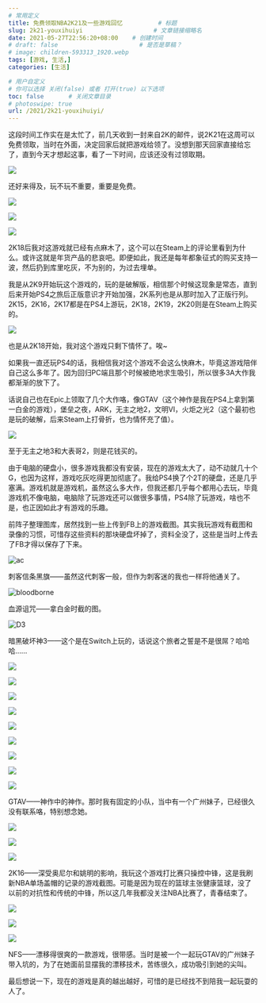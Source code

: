 ```yaml
---
# 常用定义
title: 免费领取NBA2K21及一些游戏回忆          # 标题
slug: 2k21-youxihuiyi                    # 文章链接缩略名
date: 2021-05-27T22:56:20+08:00    # 创建时间
# draft: false                       # 是否是草稿？
# image: children-593313_1920.webp
tags: [游戏, 生活,]
categories: [生活]

# 用户自定义
# 你可以选择 关闭(false) 或者 打开(true) 以下选项
toc: false       # 关闭文章目录
# photoswipe: true
url: /2021/2k21-youxihuiyi/
---
```


这段时间工作实在是太忙了，前几天收到一封来自2K的邮件，说2K21在这周可以免费领取，当时在外面，决定回家后就把游戏给领了。没想到那天回家直接给忘了，直到今天才想起这事，看了一下时间，应该还没有过领取期。

![](postImages/laomai/2023/02/27/163fc342fd10ac-1.webp)

还好来得及，玩不玩不重要，重要是免费。

![](postImages/laomai/2023/02/27/163fc342fdb5ad-1.webp)

![](postImages/laomai/2023/02/27/163fc342fe2871-1.webp)

![](postImages/laomai/2023/02/27/163fc342fe8cb0-1.webp)

2K18后我对这游戏就已经有点麻木了，这个可以在Steam上的评论里看到为什么。或许这就是年货产品的悲哀吧。即便如此，我还是每年都象征式的购买支持一波，然后扔到库里吃灰，不为别的，为过去埋单。

我是从2K9开始玩这个游戏的，玩的是破解版，相信那个时候这现象是常态，直到后来开始PS4之旅后正版意识才开始加强，2K系列也是从那时加入了正版行列。2K15，2K16，2K17都是在PS4上游玩，2K18，2K19，2K20则是在Steam上购买的。

![](postImages/laomai/2023/02/27/163fc342ff2bc0-1.webp)

也是从2K18开始，我对这个游戏只剩下情怀了。唉~

如果我一直还玩PS4的话，我相信我对这个游戏不会这么快麻木，毕竟这游戏陪伴自己这么多年了。因为回归PC端且那个时候被绝地求生吸引，所以很多3A大作我都渐渐的放下了。

话说自己也在Epic上领取了几个大作咯，像GTAV（这个神作是我在PS4上拿到第一白金的游戏），堡垒之夜，ARK，无主之地2，文明VI，火炬之光2（这个最初也是玩的破解，后来Steam上打骨折，也为情怀充了值）。

![](postImages/laomai/2023/02/27/163fc343005900-1.webp)

至于无主之地3和大表哥2，则是花钱买的。

由于电脑的硬盘小，很多游戏我都没有安装，现在的游戏太大了，动不动就几十个G，也因为这样，游戏吃灰吃得更加彻底了。我给PS4换了个2T的硬盘，还是几乎塞满。游戏机就是游戏机，虽然这么多大作，但我还都几乎每个都用心去玩，毕竟游戏机不像电脑，电脑除了玩游戏还可以做很多事情，PS4除了玩游戏，啥也不是，也正因如此才有游戏的乐趣。

前阵子整理图库，居然找到一些上传到FB上的游戏截图。其实我玩游戏有截图和录像的习惯，可惜存这些资料的那块硬盘坏掉了，资料全没了，这些是当时上传去了FB才得以保存了下来。

![ac](postImages/laomai/2023/02/27/163fc34300f5e2-1.webp)

刺客信条黑旗——虽然这代刺客一般，但作为刺客迷的我也一样将他通关了。

![bloodborne](postImages/laomai/2023/02/27/163fc3430161b0-1.webp)

血源诅咒——拿白金时截的图。

![D3](postImages/laomai/2023/02/27/163fc34301d472-1.webp)

暗黑破坏神3——这个是在Switch上玩的，话说这个旅者之誓是不是很屌？哈哈哈……

![](postImages/laomai/2023/02/27/163fc343024b01-1.webp)

![](postImages/laomai/2023/02/27/163fc34302d85f-1.webp)

![](postImages/laomai/2023/02/27/163fc343036475-1.webp)

![](postImages/laomai/2023/02/27/163fc34303dccb-1.webp)

![](postImages/laomai/2023/02/27/163fc343046c02-1.webp)

![](postImages/laomai/2023/02/27/163fc34304d2ef-1.webp)

![](postImages/laomai/2023/02/27/163fc343053daf-1.webp)

![](postImages/laomai/2023/02/27/163fc34305b07d-1.webp)

![](postImages/laomai/2023/02/27/163fc343062baa-1.webp)

GTAV——神作中的神作。那时我有固定的小队，当中有一个广州妹子，已经很久没有联系咯，特别想念她。

![](postImages/laomai/2023/02/27/163fc34306a22b-1.webp)

![](postImages/laomai/2023/02/27/163fc343073069-1.webp)

![](postImages/laomai/2023/02/27/163fc34307b510-1.webp)

2K16——深受奥尼尔和姚明的影响，我玩这个游戏打比赛只操控中锋，这是我刷新NBA单场盖帽的记录的游戏截图。可能是因为现在的篮球主张健康篮球，没了以前的对抗性和传统的中锋，所以这几年我都没关注NBA比赛了，青春结束了。

![](postImages/laomai/2023/02/27/163fc343082c93-1.webp)

![](postImages/laomai/2023/02/27/163fc34308aac9-1.webp)

![](postImages/laomai/2023/02/27/163fc34309241e-1.webp)

NFS——漂移得很爽的一款游戏，很带感。当时是被一个一起玩GTAV的广州妹子带入坑的，为了在她面前显摆我的漂移技术，苦练很久，成功吸引到她的尖叫。

最后想说一下，现在的游戏是真的越出越好，可惜的是已经找不到陪我一起玩耍的人了。
